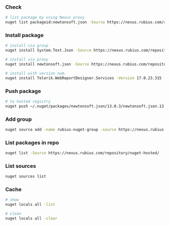 ### Check

```bash
# list package by using Nexus proxy
nuget list packageid:newtonsoft.json -Source https://nexus.rubius.com/repository/nuget.org-proxy/index.json
```

### Install package

```bash
# install via group
nuget install System.Text.Json -Source https://nexus.rubius.com/repository/nuget-group/index.json # DONT FORGET /index.json !!!

# install via proxy
nuget install newtonsoft.json -Source https://nexus.rubius.com/repository/nuget.org-proxy/index.json

# install with version num.
nuget install Telerik.WebReportDesigner.Services -Version 17.0.23.315 -Source https://nexus.rubius.com/repository/telerik-nuget-proxy/index.json
```

### Push package

```bash
# to hosted registry
nuget push ~/.nuget/packages/newtonsoft.json/13.0.3/newtonsoft.json.13.0.3.nupkg -Source https://nexus.rubius.com/repository/nuget-hosted/ -ApiKey d2c67245-2bfb-3f23-8a7c-b6e3d797ee34
```

### Add group

```bash
nuget source add -name rubius-nuget-group -source https://nexus.rubius.com/repository/nuget-hosted/index.json
```

### List packages in repo

```bash
nuget list -Source https://nexus.rubius.com/repository/nuget-hosted/
```

### List sources

```bash
nuget sources list
```

### Cache

```bash
# show
nuget locals all -list

# clean
nuget locals all -clear
```

